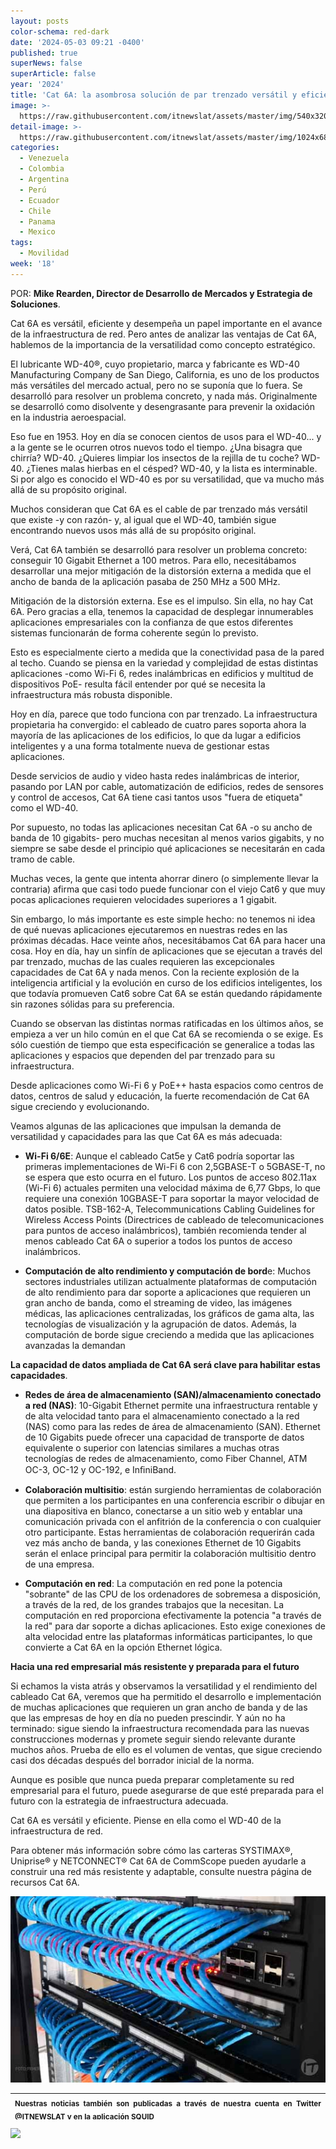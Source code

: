 ```yaml
---
layout: posts
color-schema: red-dark
date: '2024-05-03 09:21 -0400'
published: true
superNews: false
superArticle: false
year: '2024'
title: 'Cat 6A: la asombrosa solución de par trenzado versátil y eficiente'
image: >-
  https://raw.githubusercontent.com/itnewslat/assets/master/img/540x320/Cableado-Estructurado-p.jpg
detail-image: >-
  https://raw.githubusercontent.com/itnewslat/assets/master/img/1024x680/Cableado-Estructurado-g.jpg
categories:
  - Venezuela
  - Colombia
  - Argentina
  - Perú
  - Ecuador
  - Chile
  - Panama
  - Mexico
tags:
  - Movilidad
week: '18'
---
```

POR: **Mike Rearden, Director de Desarrollo de Mercados y Estrategia de Soluciones**. 

Cat 6A es versátil, eficiente y desempeña un papel importante en el avance de la infraestructura de red. Pero antes de analizar las ventajas de Cat 6A, hablemos de la importancia de la versatilidad como concepto estratégico. 

El lubricante WD-40®, cuyo propietario, marca y fabricante es WD-40 Manufacturing Company de San Diego, California, es uno de los productos más versátiles del mercado actual, pero no se suponía que lo fuera. Se desarrolló para resolver un problema concreto, y nada más. Originalmente se desarrolló como disolvente y desengrasante para prevenir la oxidación en la industria aeroespacial. 

Eso fue en 1953. Hoy en día se conocen cientos de usos para el WD-40... y a la gente se le ocurren otros nuevos todo el tiempo. ¿Una bisagra que chirría? WD-40. ¿Quieres limpiar los insectos de la rejilla de tu coche? WD-40. ¿Tienes malas hierbas en el césped? WD-40, y la lista es interminable. Si por algo es conocido el WD-40 es por su versatilidad, que va mucho más allá de su propósito original. 

Muchos consideran que Cat 6A es el cable de par trenzado más versátil que existe -y con razón- y, al igual que el WD-40, también sigue encontrando nuevos usos más allá de su propósito original. 

Verá, Cat 6A también se desarrolló para resolver un problema concreto: conseguir 10 Gigabit Ethernet a 100 metros. Para ello, necesitábamos desarrollar una mejor mitigación de la distorsión externa a medida que el ancho de banda de la aplicación pasaba de 250 MHz a 500 MHz. 

Mitigación de la distorsión externa. Ese es el impulso. Sin ella, no hay Cat 6A. Pero gracias a ella, tenemos la capacidad de desplegar innumerables aplicaciones empresariales con la confianza de que estos diferentes sistemas funcionarán de forma coherente según lo previsto. 

Esto es especialmente cierto a medida que la conectividad pasa de la pared al techo. Cuando se piensa en la variedad y complejidad de estas distintas aplicaciones -como Wi-Fi 6, redes inalámbricas en edificios y multitud de dispositivos PoE- resulta fácil entender por qué se necesita la infraestructura más robusta disponible. 

Hoy en día, parece que todo funciona con par trenzado. La infraestructura propietaria ha convergido: el cableado de cuatro pares soporta ahora la mayoría de las aplicaciones de los edificios, lo que da lugar a edificios inteligentes y a una forma totalmente nueva de gestionar estas aplicaciones. 

Desde servicios de audio y video hasta redes inalámbricas de interior, pasando por LAN por cable, automatización de edificios, redes de sensores y control de accesos, Cat 6A tiene casi tantos usos "fuera de etiqueta" como el WD-40. 

Por supuesto, no todas las aplicaciones necesitan Cat 6A -o su ancho de banda de 10 gigabits- pero muchas necesitan al menos varios gigabits, y no siempre se sabe desde el principio qué aplicaciones se necesitarán en cada tramo de cable. 

Muchas veces, la gente que intenta ahorrar dinero (o simplemente llevar la contraria) afirma que casi todo puede funcionar con el viejo Cat6 y que muy pocas aplicaciones requieren velocidades superiores a 1 gigabit. 

Sin embargo, lo más importante es este simple hecho: no tenemos ni idea de qué nuevas aplicaciones ejecutaremos en nuestras redes en las próximas décadas. Hace veinte años, necesitábamos Cat 6A para hacer una cosa. Hoy en día, hay un sinfín de aplicaciones que se ejecutan a través del par trenzado, muchas de las cuales requieren las excepcionales capacidades de Cat 6A y nada menos. Con la reciente explosión de la inteligencia artificial y la evolución en curso de los edificios inteligentes, los que todavía promueven Cat6 sobre Cat 6A se están quedando rápidamente sin razones sólidas para su preferencia. 

Cuando se observan las distintas normas ratificadas en los últimos años, se empieza a ver un hilo común en el que Cat 6A se recomienda o se exige. Es sólo cuestión de tiempo que esta especificación se generalice a todas las aplicaciones y espacios que dependen del par trenzado para su infraestructura. 

Desde aplicaciones como Wi-Fi 6 y PoE++ hasta espacios como centros de datos, centros de salud y educación, la fuerte recomendación de Cat 6A sigue creciendo y evolucionando. 

Veamos algunas de las aplicaciones que impulsan la demanda de versatilidad y capacidades para las que Cat 6A es más adecuada: 

- **Wi-Fi 6/6E**: Aunque el cableado Cat5e y Cat6 podría soportar las primeras implementaciones de Wi-Fi 6 con 2,5GBASE-T o 5GBASE-T, no se espera que esto ocurra en el futuro. Los puntos de acceso 802.11ax (Wi-Fi 6) actuales permiten una velocidad máxima de 6,77 Gbps, lo que requiere una conexión 10GBASE-T para soportar la mayor velocidad de datos posible. TSB-162-A, Telecommunications Cabling Guidelines for Wireless Access Points (Directrices de cableado de telecomunicaciones para puntos de acceso inalámbricos), también recomienda tender al menos cableado Cat 6A o superior a todos los puntos de acceso inalámbricos. 
 
- **Computación de alto rendimiento y computación de bord**e: Muchos sectores industriales utilizan actualmente plataformas de computación de alto rendimiento para dar soporte a aplicaciones que requieren un gran ancho de banda, como el streaming de video, las imágenes médicas, las aplicaciones centralizadas, los gráficos de gama alta, las tecnologías de visualización y la agrupación de datos. Además, la computación de borde sigue creciendo a medida que las aplicaciones avanzadas la demandan

**La capacidad de datos ampliada de Cat 6A será clave para habilitar estas capacidades**. 

- **Redes de área de almacenamiento (SAN)/almacenamiento conectado a red (NAS)**: 10-Gigabit Ethernet permite una infraestructura rentable y de alta velocidad tanto para el almacenamiento conectado a la red (NAS) como para las redes de área de almacenamiento (SAN). Ethernet de 10 Gigabits puede ofrecer una capacidad de transporte de datos equivalente o superior con latencias similares a muchas otras tecnologías de redes de almacenamiento, como Fiber Channel, ATM OC-3, OC-12 y OC-192, e InﬁniBand. 

- **Colaboración multisitio**: están surgiendo herramientas de colaboración que permiten a los participantes en una conferencia escribir o dibujar en una diapositiva en blanco, conectarse a un sitio web y entablar una comunicación privada con el anfitrión de la conferencia o con cualquier otro participante. Estas herramientas de colaboración requerirán cada vez más ancho de banda, y las conexiones Ethernet de 10 Gigabits serán el enlace principal para permitir la colaboración multisitio dentro de una empresa. 

- **Computación en red**: La computación en red pone la potencia "sobrante" de las CPU de los ordenadores de sobremesa a disposición, a través de la red, de los grandes trabajos que la necesitan. La computación en red proporciona efectivamente la potencia "a través de la red" para dar soporte a dichas aplicaciones. Esto exige conexiones de alta velocidad entre las plataformas informáticas participantes, lo que convierte a Cat 6A en la opción Ethernet lógica.

**Hacia una red empresarial más resistente y preparada para el futuro**

Si echamos la vista atrás y observamos la versatilidad y el rendimiento del cableado Cat 6A, veremos que ha permitido el desarrollo e implementación de muchas aplicaciones que requieren un gran ancho de banda y de las que las empresas de hoy en día no pueden prescindir. Y aún no ha terminado: sigue siendo la infraestructura recomendada para las nuevas construcciones modernas y promete seguir siendo relevante durante muchos años. Prueba de ello es el volumen de ventas, que sigue creciendo casi dos décadas después del borrador inicial de la norma. 

Aunque es posible que nunca pueda preparar completamente su red empresarial para el futuro, puede asegurarse de que esté preparada para el futuro con la estrategia de infraestructura adecuada. 

Cat 6A es versátil y eficiente. Piense en ella como el WD-40 de la infraestructura de red. 

Para obtener más información sobre cómo las carteras SYSTIMAX®, Uniprise® y NETCONNECT® Cat 6A de CommScope pueden ayudarle a construir una red más resistente y adaptable, consulte nuestra página de recursos Cat 6A. 

![](https://raw.githubusercontent.com/itnewslat/assets/master/img/540x320/Cableado-Estructurado-p.jpg)

<table style="height: 42px;" width="569">
<tbody>
<tr>
<td style="text-align: justify;"><sub><strong>Nuestras noticias también son publicadas a través de nuestra cuenta en Twitter <a href="https://twitter.com/itnewslat?lang=es">@ITNEWSLAT</a> y en la aplicación <a href="https://squidapp.co/en/">SQUID</a></strong></sub></td>
</tr>
</tbody>
</table>

<img src="https://tracker.metricool.com/c3po.jpg?hash=56f88a41e39ab42c063cc51676587a04"/>